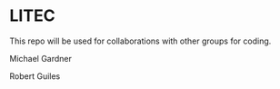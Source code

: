 # LITEC
This repo will be used for collaborations with other groups for coding.

Michael Gardner

Robert Guiles

